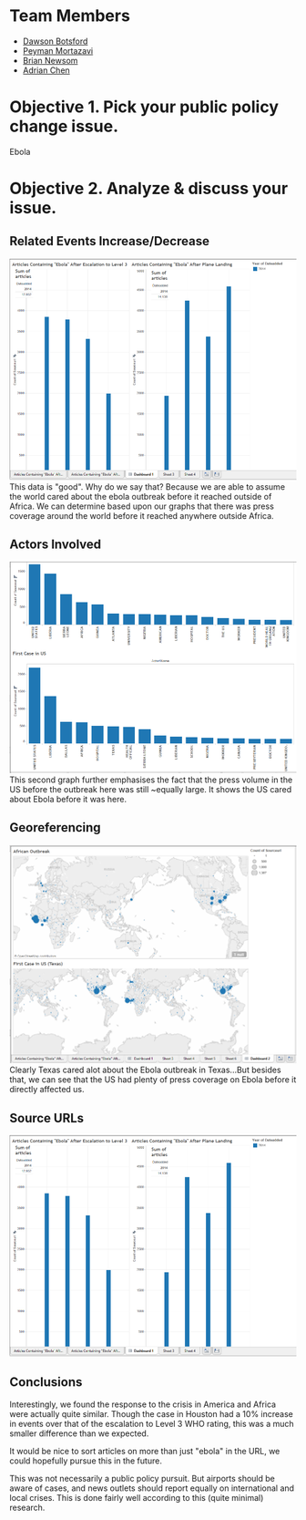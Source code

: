 # Team Members

* [Dawson Botsford](https://github.com/dawsonbotsford)
* [Peyman Mortazavi](https://github.com/peymanmortazavi)
* [Brian Newsom](https://github.com/BrianNewsom/)
* [Adrian Chen](https://github.com/adrian-chen/)

# Objective 1. Pick your public policy change issue.

Ebola

# Objective 2. Analyze & discuss your issue.

## Related Events Increase/Decrease

![screenshot of the related events analysis](analysis1.png?raw=true) 
This data is "good". Why do we say that? Because we are able to assume the world cared about the ebola outbreak before it reached outside of Africa. We can determine based upon our graphs that there was press coverage around the world before it reached anywhere outside Africa.

## Actors Involved

![screenshot of actors involved analysis](analysis2.png?raw=true) 
This second graph further emphasises the fact that the press volume in the US before the outbreak here was still ~equally large. It shows the US cared about Ebola before it was here.

## Georeferencing

![an image/images of the different ways you can use georeferencing](analysis3.png?raw=true) 
Clearly Texas cared alot about the Ebola outbreak in Texas...But besides that, we can see that the US had plenty of press coverage on Ebola before it directly affected us.

## Source URLs

![an image of your source URL analysis](analysis1.png?raw=true) 

## Conclusions

Interestingly, we found the response to the crisis in America and Africa were actually quite similar.  Though the case in Houston had a 10% increase in events over that of the escalation to Level 3 WHO rating, this was a much smaller difference than we expected.

It would be nice to sort articles on more than just "ebola" in the URL, we could hopefully pursue this in the future.

This was not necessarily a public policy pursuit.  But airports should be aware of cases, and news outlets should report equally on international and local crises.  This is done fairly well according to this (quite minimal) research.
